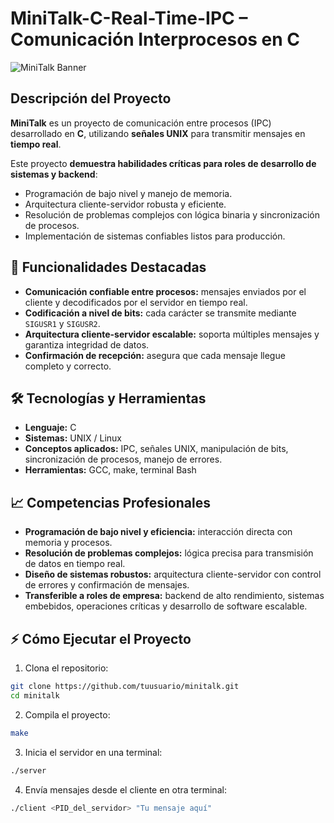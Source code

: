 # MiniTalk-C-Real-Time-IPC – Comunicación Interprocesos en C

![MiniTalk Banner](./assets/banner.png)

## Descripción del Proyecto

**MiniTalk** es un proyecto de comunicación entre procesos (IPC) desarrollado en **C**, utilizando **señales UNIX** para transmitir mensajes en **tiempo real**.

Este proyecto **demuestra habilidades críticas para roles de desarrollo de sistemas y backend**:

* Programación de bajo nivel y manejo de memoria.
* Arquitectura cliente-servidor robusta y eficiente.
* Resolución de problemas complejos con lógica binaria y sincronización de procesos.
* Implementación de sistemas confiables listos para producción.

## 🚀 Funcionalidades Destacadas

* **Comunicación confiable entre procesos:** mensajes enviados por el cliente y decodificados por el servidor en tiempo real.
* **Codificación a nivel de bits:** cada carácter se transmite mediante `SIGUSR1` y `SIGUSR2`.
* **Arquitectura cliente-servidor escalable:** soporta múltiples mensajes y garantiza integridad de datos.
* **Confirmación de recepción:** asegura que cada mensaje llegue completo y correcto.

## 🛠️ Tecnologías y Herramientas

* **Lenguaje:** C
* **Sistemas:** UNIX / Linux
* **Conceptos aplicados:** IPC, señales UNIX, manipulación de bits, sincronización de procesos, manejo de errores.
* **Herramientas:** GCC, make, terminal Bash

## 📈 Competencias Profesionales

* **Programación de bajo nivel y eficiencia:** interacción directa con memoria y procesos.
* **Resolución de problemas complejos:** lógica precisa para transmisión de datos en tiempo real.
* **Diseño de sistemas robustos:** arquitectura cliente-servidor con control de errores y confirmación de mensajes.
* **Transferible a roles de empresa:** backend de alto rendimiento, sistemas embebidos, operaciones críticas y desarrollo de software escalable.

## ⚡ Cómo Ejecutar el Proyecto

1. Clona el repositorio:

```bash
git clone https://github.com/tuusuario/minitalk.git
cd minitalk
```

2. Compila el proyecto:

```bash
make
```

3. Inicia el servidor en una terminal:

```bash
./server
```

4. Envía mensajes desde el cliente en otra terminal:

```bash
./client <PID_del_servidor> "Tu mensaje aquí"
```
